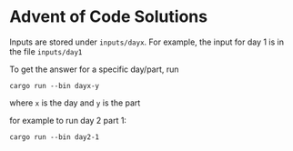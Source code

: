 # Advent of Code Solutions

Inputs are stored under `inputs/dayx`. For example, the input for day 1 is in the file `inputs/day1`

To get the answer for a specific day/part, run
```
cargo run --bin dayx-y
```
where `x` is the day and `y` is the part

for example to run day 2 part 1:
```
cargo run --bin day2-1
```
